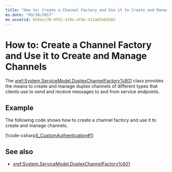 ```yaml
---
title: "How to: Create a Channel Factory and Use it to Create and Manage Channels"
ms.date: "03/30/2017"
ms.assetid: 018dcc30-9f61-419e-af8e-412a85e8d282
---
```

# How to: Create a Channel Factory and Use it to Create and Manage Channels
The <xref:System.ServiceModel.DuplexChannelFactory%601> class provides the means to create and manage duplex channels of different types that clients use to send and receive messages to and from service endpoints.  
  
## Example  
 The following code shows how to create a channel factory and use it to create and manage channels.  
  
 [!code-csharp[S_CustomAuthentication#1](../../../../samples/snippets/csharp/VS_Snippets_CFX/s_customauthentication/cs/instance.cs#1)]  
  
## See also
- <xref:System.ServiceModel.DuplexChannelFactory%601>
